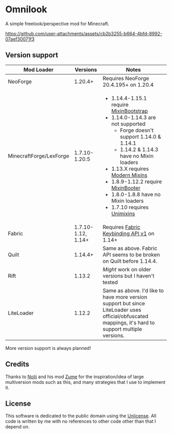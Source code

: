 # Omnilook

A simple freelook/perspective mod for Minecraft.

https://github.com/user-attachments/assets/cb2b3255-b664-4bfd-8992-07aef30071f3

## Version support

| Mod Loader              | Versions           | Notes                                                                                                                                                                                                                                                                                                                                                                                                                                                                                                                                                                        |
|-------------------------|--------------------|------------------------------------------------------------------------------------------------------------------------------------------------------------------------------------------------------------------------------------------------------------------------------------------------------------------------------------------------------------------------------------------------------------------------------------------------------------------------------------------------------------------------------------------------------------------------------|
| NeoForge                | 1.20.4+            | Requires NeoForge 20.4.195+ on 1.20.4                                                                                                                                                                                                                                                                                                                                                                                                                                                                                                                                        |
| MinecraftForge/LexForge | 1.7.10-1.20.5      | <ul><li>1.14.4-1.15.1 require <a href="https://modrinth.com/mod/mixinbootstrap">MixinBootstrap</a></li><li>1.14.0-1.14.3 are not supported<ul><li>Forge doesn't support 1.14.0 & 1.14.1</li><li>1.14.2 & 1.14.3 have no Mixin loaders</li></ul></li><li>1.13.X requires <a href="https://modrinth.com/mod/modernmixins">Modern Mixins</a></li><li>1.8.9-1.12.2 require <a href="https://modrinth.com/mod/mixinbooter">MixinBooter</a></li><li>1.8.0-1.8.8 have no Mixin loaders</li><li>1.7.10 requires <a href="https://modrinth.com/mod/unimixins">Unimixins</a></li></ul> |
| Fabric                  | 1.7.10-1.12, 1.14+ | Requires [Fabric Keybinding API v1](https://modrinth.com/mod/fabric-api/) on 1.14+                                                                                                                                                                                                                                                                                                                                                                                                                                                                                           |
| Quilt                   | 1.14.4+            | Same as above. Fabric API seems to be broken on Quilt before 1.14.4.                                                                                                                                                                                                                                                                                                                                                                                                                                                                                                         |
| Rift                    | 1.13.2             | *Might* work on older versions but I haven't tested                                                                                                                                                                                                                                                                                                                                                                                                                                                                                                                          |
| LiteLoader              | 1.12.2             | Same as above. I'd like to have more version support but since LiteLoader uses official/obfuscated mappings, it's hard to support multiple versions.                                                                                                                                                                                                                                                                                                                                                                                                                         |

More version support is always planned!

## Credits
Thanks to [Nolij](https://github.com/Nolij) and his mod [Zume](https://github.com/Nolij/Zume)
for the inspiration/idea of large multiversion mods such as this, and many strategies that I use to implement it.


## License
This software is dedicated to the public domain using the [Unlicense](LICENSE). All code is written by me with no references to other code other than that I depend on.
